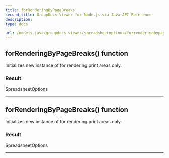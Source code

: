 ```yaml
---
title: forRenderingByPageBreaks
second_title: GroupDocs.Viewer for Node.js via Java API Reference
description: 
type: docs

url: /nodejs-java/groupdocs.viewer/spreadsheetoptions/forrenderingbypagebreaks/
---
```


## forRenderingByPageBreaks()  function
Initializes new instance of  for rendering print areas only.

### Result
SpreadsheetOptions


---


## forRenderingByPageBreaks()  function
Initializes new instance of  for rendering print areas only.

### Result
SpreadsheetOptions


---


